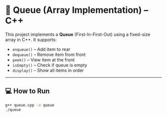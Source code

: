 # 🚚 Queue (Array Implementation) – C++

This project implements a **Queue** (First-In-First-Out) using a fixed-size array in C++. It supports:

- `enqueue()` – Add item to rear
- `dequeue()` – Remove item from front
- `peek()` – View item at the front
- `isEmpty()` – Check if queue is empty
- `display()` – Show all items in order

---

## 💻 How to Run

```bash
g++ queue.cpp -o queue
./queue
